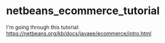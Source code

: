 netbeans_ecommerce_tutorial
===========================

I'm going through this tutorial: https://netbeans.org/kb/docs/javaee/ecommerce/intro.html